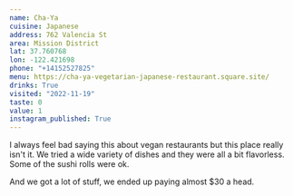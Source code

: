 ```yaml
---
name: Cha-Ya
cuisine: Japanese
address: 762 Valencia St
area: Mission District
lat: 37.760768
lon: -122.421698
phone: "+14152527825"
menu: https://cha-ya-vegetarian-japanese-restaurant.square.site/
drinks: True
visited: "2022-11-19"
taste: 0
value: 1
instagram_published: True
---
```


I always feel bad saying this about vegan restaurants but this place really isn't it. We tried a wide variety of dishes and they were all a bit flavorless. Some of the sushi rolls were ok.

And we got a lot of stuff, we ended up paying almost $30 a head.
